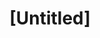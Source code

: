 ---
pid: vp27
title: "[Untitled]"
location_transcription: everywhere
coordinates: "[-75.176699470015, 40.035541881529]"
zipcode: '19129'
gen_neighborhood: Northwest Philadelphia
neighborhood: East Falls
outside_phl: 
age: '34'
age_range: 30-39
instagram: 
image_file_name: vp_27.jpg
proposal_transcription: Make people pick up their trash
topic: Environment
topic_summary: '0'
type: Other No Form
keywords_other: litter, trash
credit: Andy
image_labels: 
twitter: 
facebook: 
permalink: "/monuments/vp27/"
layout: item-page
---